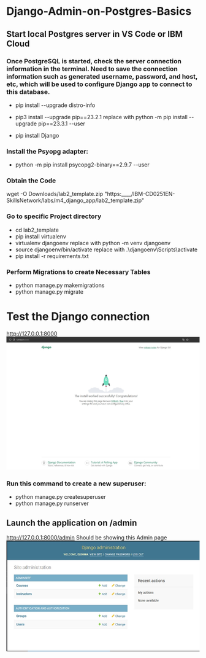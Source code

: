 # Django-Admin-on-Postgres-Basics

## Start local Postgres server in VS Code or IBM Cloud
### Once PostgreSQL is started, check the server connection information in the terminal. Need to save the connection information such as generated username, password, and host, etc, which will be used to configure Django app to connect to this database.

- pip install --upgrade distro-info
- pip3 install --upgrade pip==23.2.1 replace with python -m pip install --upgrade pip==23.3.1 --user

- pip install Django

### Install the Psyopg adapter:
- python -m pip install psycopg2-binary==2.9.7 --user

### Obtain the Code
wget -O Downloads/lab2_template.zip "https:____/IBM-CD0251EN-SkillsNetwork/labs/m4_django_app/lab2_template.zip"

### Go to specific Project directory
- cd lab2_template
- pip install virtualenv        
- virtualenv djangoenv replace with python -m venv djangoenv       
- source djangoenv/bin/activate replace with .\djangoenv\Scripts\activate    
- pip install -r requirements.txt

### Perform Migrations to create Necessary Tables

- python manage.py makemigrations    
- python manage.py migrate

# Test the Django connection
http://127.0.0.1:8000
![Django](https://github.com/eldoma/Django-Admin-on-Postgres-Basics/blob/main/Django%20test.jpg)

### Run this command to create a new superuser:
- python manage.py createsuperuser
- python manage.py runserver

## Launch the application on /admin
http://127.0.0.1:8000/admin
Should be showing this Admin page
![Admin](https://github.com/eldoma/Django-Admin-on-Postgres-Basics/blob/main/Django%20Admin.jpg)
